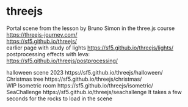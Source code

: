 # threejs
Portal scene from the lesson by Bruno Simon in the three.js course https://threejs-journey.com/ <br>
https://sf5.github.io/threejs/
<br>
earlier page with study of lights
https://sf5.github.io/threejs/lights/
<br>
postprocessing effects with leva: https://sf5.github.io/threejs/postprocessing/
<Div>
  halloween scene 2023
  https://sf5.github.io/threejs/halloween/
</Div>
<div>
  Christmas tree
  https://sf5.github.io/threejs/christmas/
</div>
<div>
WIP
  Isometric room
  https://sf5.github.io/threejs/isometric/
</div>

<div>
  SeaChallenge
  https://sf5.github.io/threejs/seachallenge
  It takes a few seconds for the rocks to load in the scene
</div>

